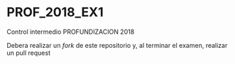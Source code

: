 # PROF_2018_EX1
Control intermedio PROFUNDIZACION 2018

Debera realizar un *fork* de este repositorio y, al terminar el examen, realizar un pull request

